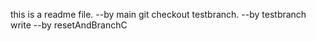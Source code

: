 this is a readme file.   --by main
git checkout testbranch. --by testbranch
write --by resetAndBranchC
